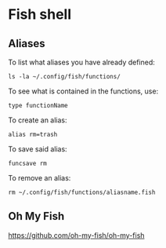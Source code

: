 # Fish shell


## Aliases

To list what aliases you have already defined:

```shell
ls -la ~/.config/fish/functions/
```

To see what is contained in the functions, use:

```shell
type functionName
```

To create an alias:

```shell
alias rm=trash
```

To save said alias:

```shell
funcsave rm
```

To remove an alias:

```shell
rm ~/.config/fish/functions/aliasname.fish
```

## Oh My Fish

https://github.com/oh-my-fish/oh-my-fish
